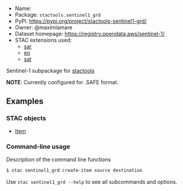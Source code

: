 #

- Name:
- Package: `stactools.sentinel1_grd`
- PyPI: https://pypi.org/project/stactools-sentinel1-grd/
- Owner: @maximlamare
- Dataset homepage: https://registry.opendata.aws/sentinel-1/
- STAC extensions used:
  - [sar](https://github.com/stac-extensions/sar)
  - [eo](https://github.com/stac-extensions/eo)
  - [sat](https://github.com/stac-extensions/sat)

Sentinel-1 subpackage for [stactools](https://github.com/stac-utils/stactools)

**NOTE**: Currently configured for .SAFE format.

## Examples

### STAC objects

- [Item](examples/item.json)

### Command-line usage

Description of the command line functions

```bash
$ stac sentinel1_grd create-item source destination
```

Use `stac sentinel1_grd --help` to see all subcommands and options.
